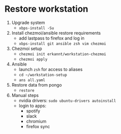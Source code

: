 # Restore workstation

1. Upgrade system
   - `xbps-install -Su`
1. Install chezmoi/ansible restore requirements
   - add lastpass to firefox and log in
   - `xbps-install git ansible zsh vim chezmoi`
1. Chezmoi setup
   - `chezmoi init erkannt/workstation-chezmoi`
   - `chezmoi apply`
1. Ansible
   - launch `zsh` for access to aliases
   - `cd ~/workstation-setup`
   - `ans all.yaml`
1. Restore data from pongo
   - `restore`
1. Manual steps
   - nvidia drivers: `sudo ubuntu-drivers autoinstall`
   - login to apps:
     - spotify
     - slack
     - chromium
     - firefox sync

